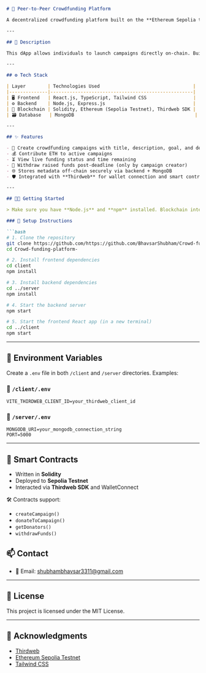 ````markdown
# 🚀 Peer-to-Peer Crowdfunding Platform

A decentralized crowdfunding platform built on the **Ethereum Sepolia testnet** that enables users to create fundraising campaigns, contribute using ETH, and withdraw funds in a secure, trustless manner.

---

## 🧾 Description

This dApp allows individuals to launch campaigns directly on-chain. Built with **Solidity smart contracts** and integrated with **Thirdweb** tools for faster blockchain development. It uses a **Node.js + MongoDB** backend to manage user and campaign metadata, with a **React + Tailwind CSS** frontend for a seamless user experience.

---

## ⚙️ Tech Stack

| Layer        | Technologies Used                                  |
|--------------|----------------------------------------------------|
| 🖥️ Frontend   | React.js, TypeScript, Tailwind CSS                 |
| ⚙️ Backend    | Node.js, Express.js                                |
| 🔗 Blockchain | Solidity, Ethereum (Sepolia Testnet), Thirdweb SDK |
| 🗃️ Database   | MongoDB                                            |

---

## ✨ Features

- 📝 Create crowdfunding campaigns with title, description, goal, and deadline
- 💰 Contribute ETH to active campaigns
- ⏳ View live funding status and time remaining
- 🧾 Withdraw raised funds post-deadline (only by campaign creator)
- 🌐 Stores metadata off-chain securely via backend + MongoDB
- 🛡️ Integrated with **Thirdweb** for wallet connection and smart contract interaction

---

## 🧑‍💻 Getting Started

> Make sure you have **Node.js** and **npm** installed. Blockchain interaction happens via Sepolia testnet, so you need ETH from [Sepolia Faucet](https://sepoliafaucet.com/).

### 🔧 Setup Instructions

```bash
# 1. Clone the repository
git clone https://github.com/https://github.com/BhavsarShubham/Crowd-funding-platform-
cd Crowd-funding-platform-

# 2. Install frontend dependencies
cd client
npm install

# 3. Install backend dependencies
cd ../server
npm install

# 4. Start the backend server
npm start

# 5. Start the frontend React app (in a new terminal)
cd ../client
npm start
````

---

## 🔐 Environment Variables

Create a `.env` file in both `/client` and `/server` directories. Examples:

### 📁 `/client/.env`

```env
VITE_THIRDWEB_CLIENT_ID=your_thirdweb_client_id
```

### 📁 `/server/.env`

```env
MONGODB_URI=your_mongodb_connection_string
PORT=5000
```

---

## 🧪 Smart Contracts

* Written in **Solidity**
* Deployed to **Sepolia Testnet**
* Interacted via **Thirdweb SDK** and WalletConnect

🛠 Contracts support:

* `createCampaign()`
* `donateToCampaign()`
* `getDonators()`
* `withdrawFunds()`



## 📫 Contact

* 📧 Email: [shubhambhavsar3311@gmail.com](mailto:shubhambhavsar3311@gmail.com)

---

## 📄 License

This project is licensed under the MIT License.

---

## 🙌 Acknowledgments

* [Thirdweb](https://thirdweb.com/)
* [Ethereum Sepolia Testnet](https://sepoliafaucet.com/)
* [Tailwind CSS](https://tailwindcss.com/)

```

